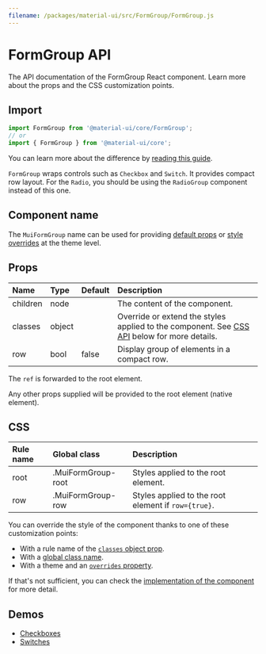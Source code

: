 ```yaml
---
filename: /packages/material-ui/src/FormGroup/FormGroup.js
---
```


<!--- This documentation is automatically generated, do not try to edit it. -->

# FormGroup API

<p class="description">The API documentation of the FormGroup React component. Learn more about the props and the CSS customization points.</p>

## Import

```js
import FormGroup from '@material-ui/core/FormGroup';
// or
import { FormGroup } from '@material-ui/core';
```

You can learn more about the difference by [reading this guide](/guides/minimizing-bundle-size/).

`FormGroup` wraps controls such as `Checkbox` and `Switch`.
It provides compact row layout.
For the `Radio`, you should be using the `RadioGroup` component instead of this one.

## Component name

The `MuiFormGroup` name can be used for providing [default props](/customization/globals/#default-props) or [style overrides](/customization/globals/#css) at the theme level.

## Props

| Name | Type | Default | Description |
|:-----|:-----|:--------|:------------|
| <span class="prop-name">children</span> | <span class="prop-type">node</span> |  | The content of the component. |
| <span class="prop-name">classes</span> | <span class="prop-type">object</span> |  | Override or extend the styles applied to the component. See [CSS API](#css) below for more details. |
| <span class="prop-name">row</span> | <span class="prop-type">bool</span> | <span class="prop-default">false</span> | Display group of elements in a compact row. |

The `ref` is forwarded to the root element.

Any other props supplied will be provided to the root element (native element).

## CSS

| Rule name | Global class | Description |
|:-----|:-------------|:------------|
| <span class="prop-name">root</span> | <span class="prop-name">.MuiFormGroup-root</span> | Styles applied to the root element.
| <span class="prop-name">row</span> | <span class="prop-name">.MuiFormGroup-row</span> | Styles applied to the root element if `row={true}`.

You can override the style of the component thanks to one of these customization points:

- With a rule name of the [`classes` object prop](/customization/components/#overriding-styles-with-classes).
- With a [global class name](/customization/components/#overriding-styles-with-global-class-names).
- With a theme and an [`overrides` property](/customization/globals/#css).

If that's not sufficient, you can check the [implementation of the component](https://github.com/quizlet/material-ui/blob/master/packages/material-ui/src/FormGroup/FormGroup.js) for more detail.

## Demos

- [Checkboxes](/components/checkboxes/)
- [Switches](/components/switches/)


